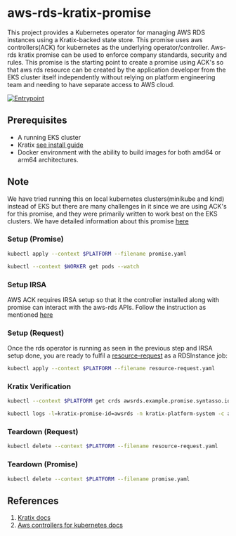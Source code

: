 # aws-rds-kratix-promise

This project provides a Kubernetes operator for managing AWS RDS instances using a Kratix-backed state store. This promise uses aws controllers(ACK) for kubernetes as the underlying operator/controller. Aws-rds kratix promise can be used to enforce company standards, security and rules.
This promise is the starting point to create a promise using ACK's so that aws rds resource can be created by the application developer from the EKS cluster itself independently without relying on platform engineering team and needing to have separate access to AWS cloud.

[![Entrypoint](https://github.com/opencredo/aws-rds-kratix-promise/actions/workflows/entrypoint.yml/badge.svg)](https://github.com/opencredo/aws-rds-kratix-promise/actions/workflows/entrypoint.yml)

## Prerequisites

- A running EKS cluster
- Kratix [see install guide](https://docs.kratix.io/main/guides/installing-kratix/single-cluster)
- Docker environment with the ability to build images for both amd64 or arm64 architectures.

## Note
We have tried running this on local kubernetes clusters(minikube and kind) instead of EKS but there are many challenges in it since we are using ACK's for this promise, and they were primarily written to work best on the EKS clusters.
We have detailed information about this promise [here](https://opencredo.atlassian.net/wiki/spaces/ADA/blog/2024/06/11/434634753/AWS+RDS+Kratix+promise)

### Setup (Promise)
```bash
kubectl apply --context $PLATFORM --filename promise.yaml

```
```bash
kubectl --context $WORKER get pods --watch
```

### Setup IRSA
AWS ACK requires IRSA setup so that it the controller installed along with promise can interact with the aws-rds APIs.
Follow the instruction as mentioned [here](https://aws-controllers-k8s.github.io/community/docs/user-docs/irsa/)

### Setup (Request)
Once the rds operator is running as seen in the previous step and IRSA setup done, you are ready to fulfil a [resource-request](resource-request.yaml) as a RDSInstance job:
```bash
kubectl apply --context $PLATFORM --filename resource-request.yaml
```

### Kratix Verification
```bash
kubectl --context $PLATFORM get crds awsrds.example.promise.syntasso.io

kubectl logs -l=kratix-promise-id=awsrds -n kratix-platform-system -c aws-rds-promise-pipeline

```

### Teardown (Request)
```bash
kubectl delete --context $PLATFORM --filename resource-request.yaml
```

### Teardown (Promise)
```bash
kubectl delete --context $PLATFORM --filename promise.yaml

```

## References
1. [Kratix docs](https://docs.kratix.io/)
2. [Aws controllers for kubernetes docs](https://aws-controllers-k8s.github.io/community/docs/community/overview/)